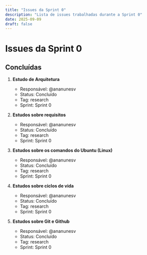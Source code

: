 ```yaml
---
title: "Issues da Sprint 0"
description: "Lista de issues trabalhadas durante a Sprint 0"
date: 2025-09-09
draft: false
---
```


# Issues da Sprint 0

## Concluídas

1. **Estudo de Arquitetura**
   - Responsável: @ananunesv
   - Status: Concluído
   - Tag: research
   - Sprint: Sprint 0

2. **Estudos sobre requisitos**
   - Responsável: @ananunesv
   - Status: Concluído
   - Tag: research
   - Sprint: Sprint 0

3. **Estudos sobre os comandos do Ubuntu (Linux)**
   - Responsável: @ananunesv
   - Status: Concluído
   - Tag: research
   - Sprint: Sprint 0

4. **Estudos sobre ciclos de vida**
   - Responsável: @ananunesv
   - Status: Concluído
   - Tag: research
   - Sprint: Sprint 0

5. **Estudos sobre Git e Github**
   - Responsável: @ananunesv
   - Status: Concluído
   - Tag: research
   - Sprint: Sprint 0
